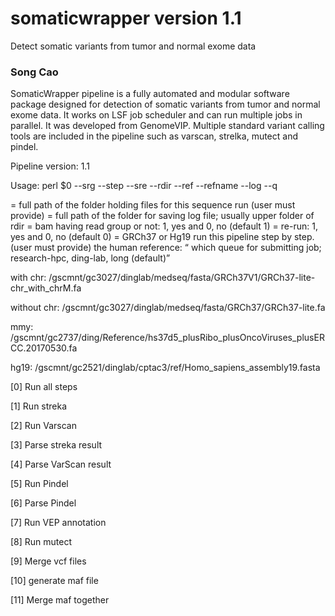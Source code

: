 # somaticwrapper version 1.1 ##

Detect somatic variants from tumor and normal exome data

### Song Cao ###

SomaticWrapper pipeline is a fully automated and modular software package designed for detection of somatic variants from tumor and normal exome data. It works on LSF job scheduler and can run multiple jobs in parallel. It was developed from GenomeVIP. Multiple standard variant calling tools are included in the pipeline such as varscan, strelka, mutect and pindel.

Pipeline version: 1.1

Usage: perl $0  --srg --step --sre --rdir --ref --refname --log --q 

<rdir> = full path of the folder holding files for this sequence run (user must provide)
<log> = full path of the folder for saving log file; usually upper folder of rdir
<srg> = bam having read group or not: 1, yes and 0, no (default 1)
<sre> = re-run: 1, yes and 0, no  (default 0)
<refname> = GRCh37 or Hg19
<step> run this pipeline step by step. (user must provide)
<ref> the human reference: 
<q> which queue for submitting job; research-hpc, ding-lab, long (default)

with chr: /gscmnt/gc3027/dinglab/medseq/fasta/GRCh37V1/GRCh37-lite-chr_with_chrM.fa

without chr: /gscmnt/gc3027/dinglab/medseq/fasta/GRCh37/GRCh37-lite.fa

mmy: /gscmnt/gc2737/ding/Reference/hs37d5_plusRibo_plusOncoViruses_plusERCC.20170530.fa 

hg19: /gscmnt/gc2521/dinglab/cptac3/ref/Homo_sapiens_assembly19.fasta 

  [0]  Run all steps
 
  [1]  Run streka
 
  [2]  Run Varscan

  [3]  Parse streka result

  [4]  Parse VarScan result

  [5]  Run Pindel

  [6]  Parse Pindel

  [7]  Run VEP annotation

  [8]  Run mutect 
  
  [9]  Merge vcf files  

  [10] generate maf file

  [11] Merge maf together 
 
